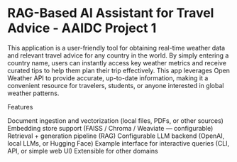 # RAG-Based AI Assistant for Travel Advice - AAIDC Project 1

This application is a user-friendly tool for obtaining real-time weather data and relevant travel advice for any country in the world. By simply entering a country name, users can instantly access key weather metrics and receive curated tips to help them plan their trip effectively. This app leverages Open Weather API to provide accurate, up-to-date information, making it a convenient resource for travelers, students, or anyone interested in global weather patterns.

Features

Document ingestion and vectorization (local files, PDFs, or other sources)
Embedding store support (FAISS / Chroma / Weaviate — configurable)
Retrieval + generation pipeline (RAG)
Configurable LLM backend (OpenAI, local LLMs, or Hugging Face)
Example interface for interactive queries (CLI, API, or simple web UI)
Extensible for other domains
